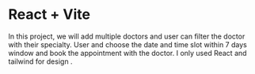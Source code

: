 # React + Vite

In this project, we will add multiple doctors and user can filter the doctor with their specialty. User and choose the date and time slot within 7 days window and book the appointment with the doctor.
I only used React and tailwind for design .
